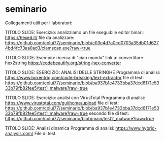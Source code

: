 # seminario

Collegamenti utili per i laboratori:

TITOLO SLIDE: Esercizio: analizziamo un file eseguibile
editor binari: https://hexed.it/
file da analizzare: https://github.com/colui77/seminario/blob/c03e4d7a0cd0703a35db01d6274bd4fc73aa0ad3/clamscan.exe?raw=true

TITOLO SLIDE: Esempio: ricerca di "ciao mondo"
link a: convertitore hex2string
https://codebeautify.org/string-hex-converter

TITOLO SLIDE: ESERCIZIO: ANALISI DELLE STRINGHE
Programma di analisi: https://www.boxentriq.com/code-breaking/text-extractor
file di test: https://github.com/colui77/seminario/blob/ba937b1e4733bba37dcd6171e5333b79fb82fee5/test1_malware?raw=true

TITOLO SLIDE: Esercizio: analisi con VirusTotal
Programma di analisi: https://www.virustotal.com/gui/home/upload
file di test: https://github.com/colui77/seminario/blob/ba937b1e4733bba37dcd6171e5333b79fb82fee5/test1_malware?raw=true
secondo file di test: https://github.com/colui77/seminario/blob/main/test2_malware?raw=true

TITOLO SLIDE: Analisi dinamica
Programma di analisi: https://www.hybrid-analysis.com/
File di test: 





